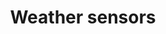 ---
layout: device_api_document
title: Weather sensors
parameters:
  - name: compatible hardware version
    value: 1.*
  - name: firmware version
    value: 1.0
  - name: USB port
    value: micro-B
  - name: Serial port speed
    value: 115200
  - name: USB voltage
    value: 5V
  - name: USB current
    value: 100mA

links:
  - text: "Exaberry"
    url: "https://www.exaberry.org"
  - text: "Getting Started"
    url: "https://www.exaberry.org/getting_started"
  - text: "Interface Documentation"
    url: "https://www.exaberry.org/interface_documentation"

verbs:
  - verb: write
    properties:
    - path: "calibration.temperature.offset={float}"
      description: "Write to the temperature linear calibration offset."
      var_explanations:
        - "The input data type is<span class=\"bg-light rounded command-var\">float</span>."
        - "The value range of this property is <span class=\"bg-light rounded command-var\">[-500, 500]</span>."
      additional_description: 
        - "The temperature reading is offset by the value of this property. calibrated_reading = <i>scale</i> * raw_reading + <i>offset</i>. This property is the <i>offset</i> of the formula."            
 
    - path: "calibration.temperature.scale={float}"
      description: "Write to the temperature linear calibration scale."
      var_explanations:
        - "The input data type is<span class=\"bg-light rounded command-var\">float</span>."
        - "The value range of this property is <span class=\"bg-light rounded command-var\">[-100, 100]</span>."
      additional_description:  
        - "The temperature reading is scaled by the value of this property. calibrated_reading = <i>scale</i> * raw_reading + <i>offset</i>. This property is the <i>scale</i> of the formula"           
 
    - path: "calibration.pressure.offset={float}"
      description: "Write to the pressure linear calibration offset."
      var_explanations:
        - "The input data type is<span class=\"bg-light rounded command-var\">float</span>."
        - "The value range of this property is <span class=\"bg-light rounded command-var\">[-50000000, 50000000]</span>."
      additional_description:   
        - "The pressure reading is offset by the value of this property. calibrated_reading = <i>scale</i> * raw_reading + <i>offset</i>. This property is the <i>offset</i> of the formula."          
 
    - path: "calibration.pressure.scale={float}"
      description: "Write to the pressure linear calibration scale."
      var_explanations:
        - "The input data type is<span class=\"bg-light rounded command-var\">float</span>."
        - "The value range of this property is <span class=\"bg-light rounded command-var\">[-100, 100]</span>."
      additional_description:    
        - "The pressure reading is scaled by the value of this property. calibrated_reading = <i>scale</i> * raw_reading + <i>offset</i>. This property is the <i>scale</i> of the formula"         
 
    - path: "calibration.humidity.offset={float}"
      description: "Write to the humidity linear calibration offset."
      var_explanations:
        - "The input data type is<span class=\"bg-light rounded command-var\">float</span>."
        - "The value range of this property is <span class=\"bg-light rounded command-var\">[-100, 100]</span>."
      additional_description:     
        - "The humidity reading is offset by the value of this property. calibrated_reading = <i>scale</i> * raw_reading + <i>offset</i>. This property is the <i>offset</i> of the formula."        
 
    - path: "calibration.humidity.scale={float}"
      description: "Write to the humidity linear calibration scale."
      var_explanations:
        - "The input data type is<span class=\"bg-light rounded command-var\">float</span>."
        - "The value range of this property is <span class=\"bg-light rounded command-var\">[-100, 100]</span>."
      additional_description:      
        - "The humidity reading is scaled by the value of this property. calibrated_reading = <i>scale</i> * raw_reading + <i>offset</i>. This property is the <i>scale</i> of the formula"       
 
    - path: "device.name={string}"
      description: "Write to the name of the device."
      var_explanations:
        - "The input data type is<span class=\"bg-light rounded command-var\">string</span>."
        - "The length of the <span class=\"bg-light rounded command-var\">{string}</span> should be less than 16."
      additional_description:                         
 
    - path: "device.restart={bool}"
      description: "Write to the switch of restarting the device."
      var_explanations:
        - "The input data type is<span class=\"bg-light rounded command-var\">bool</span>."
        - "The default value of <span class=\"bg-light rounded command-var\">device.restart</span> is <span class=\"bg-light rounded command-var\">True</span>. <span class=\"bg-light rounded command-var\">&gt; write device.restart</span> is equivalent to <span class=\"bg-light rounded command-var\">&gt; write device.restart=True</span>"
      additional_description:                         
 
    - path: "device.reset={bool}"
      description: "Write to the switch of resetting the device."
      var_explanations:
        - "The input data type is<span class=\"bg-light rounded command-var\">bool</span>."
        - "The default value of <span class=\"bg-light rounded command-var\">device.reset</span> is <span class=\"bg-light rounded command-var\">True</span>. <span class=\"bg-light rounded command-var\">&gt; write device.reset</span> is equivalent to <span class=\"bg-light rounded command-var\">&gt; write device.reset=True</span>"
      additional_description:            
        - "Reset calibration parameters and device name to their default values."             
  

  - verb: read
    properties:
    - path: "temperature.value"
      description: "Read the temperature value."
      var_explanations:
        - "The output data type is <span class=\"bg-light rounded command-var\">float</span>." 
    - path: "temperature.unit"
      description: "Read the temperature unit."
      var_explanations:
        - "The output data type is <span class=\"bg-light rounded command-var\">enum</span>.The value is<span class=\"bg-light rounded command-var\">{celsius}</span>." 
    - path: "humidity.value"
      description: "Read the relative humidity (RH) value."
      var_explanations:
        - "The output data type is <span class=\"bg-light rounded command-var\">float</span>." 
    - path: "humidity.unit"
      description: "Read the humidity unit."
      var_explanations:
        - "The output data type is <span class=\"bg-light rounded command-var\">enum</span>.The value is<span class=\"bg-light rounded command-var\">{percent}</span>." 
    - path: "pressure.value"
      description: "Read the barometric pressure value."
      var_explanations:
        - "The output data type is <span class=\"bg-light rounded command-var\">float</span>." 
    - path: "pressure.unit"
      description: "Read the barometric temperature unit."
      var_explanations:
        - "The output data type is <span class=\"bg-light rounded command-var\">enum</span>.The value is<span class=\"bg-light rounded command-var\">{pascal}</span>." 
    - path: "calibration.temperature.offset"
      description: "Read the temperature linear calibration offset."
      var_explanations:
        - "The output data type is <span class=\"bg-light rounded command-var\">float</span>."
        - "The value range of this property is <span class=\"bg-light rounded command-var\">[-500, 500]</span>."
      additional_description: 
        - "The temperature reading is offset by the value of this property. calibrated_reading = <i>scale</i> * raw_reading + <i>offset</i>. This property is the <i>offset</i> of the formula."            
 
    - path: "calibration.temperature.scale"
      description: "Read the temperature linear calibration scale."
      var_explanations:
        - "The output data type is <span class=\"bg-light rounded command-var\">float</span>."
        - "The value range of this property is <span class=\"bg-light rounded command-var\">[-100, 100]</span>."
      additional_description:  
        - "The temperature reading is scaled by the value of this property. calibrated_reading = <i>scale</i> * raw_reading + <i>offset</i>. This property is the <i>scale</i> of the formula"           
 
    - path: "calibration.pressure.offset"
      description: "Read the pressure linear calibration offset."
      var_explanations:
        - "The output data type is <span class=\"bg-light rounded command-var\">float</span>."
        - "The value range of this property is <span class=\"bg-light rounded command-var\">[-50000000, 50000000]</span>."
      additional_description:   
        - "The pressure reading is offset by the value of this property. calibrated_reading = <i>scale</i> * raw_reading + <i>offset</i>. This property is the <i>offset</i> of the formula."          
 
    - path: "calibration.pressure.scale"
      description: "Read the pressure linear calibration scale."
      var_explanations:
        - "The output data type is <span class=\"bg-light rounded command-var\">float</span>."
        - "The value range of this property is <span class=\"bg-light rounded command-var\">[-100, 100]</span>."
      additional_description:    
        - "The pressure reading is scaled by the value of this property. calibrated_reading = <i>scale</i> * raw_reading + <i>offset</i>. This property is the <i>scale</i> of the formula"         
 
    - path: "calibration.humidity.offset"
      description: "Read the humidity linear calibration offset."
      var_explanations:
        - "The output data type is <span class=\"bg-light rounded command-var\">float</span>."
        - "The value range of this property is <span class=\"bg-light rounded command-var\">[-100, 100]</span>."
      additional_description:     
        - "The humidity reading is offset by the value of this property. calibrated_reading = <i>scale</i> * raw_reading + <i>offset</i>. This property is the <i>offset</i> of the formula."        
 
    - path: "calibration.humidity.scale"
      description: "Read the humidity linear calibration scale."
      var_explanations:
        - "The output data type is <span class=\"bg-light rounded command-var\">float</span>."
        - "The value range of this property is <span class=\"bg-light rounded command-var\">[-100, 100]</span>."
      additional_description:      
        - "The humidity reading is scaled by the value of this property. calibrated_reading = <i>scale</i> * raw_reading + <i>offset</i>. This property is the <i>scale</i> of the formula"       
 
    - path: "device.exaberry"
      description: "Read the URL to the Exaberry.org."
      var_explanations:
        - "The output data type is <span class=\"bg-light rounded command-var\">string</span>."
      additional_description:                         
 
    - path: "device.documentation"
      description: "Read the URL to the documentation."
      var_explanations:
        - "The output data type is <span class=\"bg-light rounded command-var\">string</span>."
      additional_description:                         
 
    - path: "device.name"
      description: "Read the name of the device."
      var_explanations:
        - "The output data type is <span class=\"bg-light rounded command-var\">string</span>."
      additional_description:       
        - "You can customize the device name by writing to this property."                  
 
    - path: "device.systick"
      description: "Read the system ticks since powered up."
      var_explanations:
        - "The output data type is <span class=\"bg-light rounded command-var\">uint</span>."
      additional_description:        
        - "The systick is approximately the number of microseconds since power up."                 
 
    - path: "device.id"
      description: "Read the device ID."
      var_explanations:
        - "The output data type is <span class=\"bg-light rounded command-var\">hex</span>."
      additional_description:         
        - "The device ID is unique for each device."                
 
    - path: "device.type_id"
      description: "Read the type ID of the device."
      var_explanations:
        - "The output data type is <span class=\"bg-light rounded command-var\">string</span>."
      additional_description:          
        - "The type ID is unique for different API and hardware design combination."               
 
    - path: "device.firmware.version"
      description: "Read the firmware version."
      var_explanations:
        - "The output data type is <span class=\"bg-light rounded command-var\">string</span>."
      additional_description:                         
 
    - path: "device.hardware.version"
      description: "Read the hardware version."
      var_explanations:
        - "The output data type is <span class=\"bg-light rounded command-var\">string</span>."
      additional_description:                         
  

features:
  - "Temperature, barometric pressure and humidity sensor combo"
  - "Linear calibration available for sensor readings"

dims:
  - name: "A"
    value: "17.0mm"
  - name: "B"
    value: "30.2mm"
  - name: "C"
    value: "12.0mm"
  - name: "D"
    value: "28.6mm"
  - name: "E"
    value: "2.54mm"

examples:
  - title: "Read environmental temperature"
    commands:
      - "read temperature"
    description: ""
  - title: "Read barometric pressure"
    commands:
      - "read pressure"
    description: ""
  - title: "Read relative humidity"
    commands:
      - "read humidity"
    description: ""
  - title: "Calibrate temperature reading"
    commands:
      - "write calibration.temperature.offset=0.5"
      - "write calibration.temperature.scale=1.01"
    description: "After writing to the calibration parameters, the new temperature reading will be: 1.01*raw_reading+0.5"

teaser_images:
  - file: "top.jpg"
    title: "Sensor board top view"
    description: ""
  - file: "bottom.jpg"
    title: "Sensor board bottom view"
    description: ""


firmware:
    - version: "1.0"
      link: "exaberry.hex"

datasheets:
    - title: "GD32F150xx datasheet"
      link: "/devices/datasheets/GD32F150xx_Datasheet_Rev3.1.pdf"
    - title: "GD32F1x0 user manual"
      link: "/devices/datasheets/GD32F1x0_User_Manual_EN_v3.1.pdf"
    - title: "BMP280 pressure sensor datasheet"
      link: "/devices/documentation/7de673263d14/1.0/datasheets/bmp280.pdf"
    - title: "SHTC3 humidity and temperature sensor datasheet"
      link: "/devices/documentation/7de673263d14/1.0/datasheets/shtc3.pdf"

design_docs:
    - version: "1.0"
      bom: "BOM-exaberry.csv"
      pos: "POS-exaberry.csv"
      gerbers: "GERBER-exaberry.zip"
      schematic: "schematics.jpg"

---